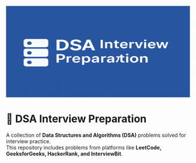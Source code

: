 <img src="https://github.com/SonuKumarPaswan/coding-interview-questions/blob/main/DSA_Interview_preparation.png?raw=true" alt="DSA Banner" width="100%" height="250">

# 🚀 DSA Interview Preparation  

A collection of **Data Structures and Algorithms (DSA)** problems solved for interview practice.  
This repository includes problems from platforms like **LeetCode, GeeksforGeeks, HackerRank, and InterviewBit**.  
